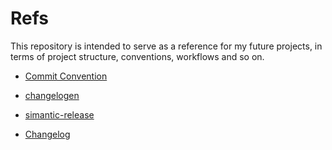 # Refs

This repository is intended to serve as a reference for my future projects, in terms of project structure, conventions, workflows and so on.

- [Commit Convention](https://www.conventionalcommits.org/en/v1.0.0-beta.4/#specification)

- [changelogen](https://github.com/unjs/changelogen)

- [simantic-release](https://github.com/semantic-release/semantic-release)

- [Changelog](https://keepachangelog.com/en/1.1.0/)
